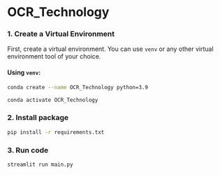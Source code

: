 # OCR_Technology
### 1. Create a Virtual Environment

First, create a virtual environment. You can use `venv` or any other virtual environment tool of your choice.

#### Using `venv`:

```bash
conda create --name OCR_Technology python=3.9
```

```bash
conda activate OCR_Technology
```
### 2. Install package
``` bash 
pip install -r requirements.txt
```
### 3. Run code
``` bash 
streamlit run main.py
